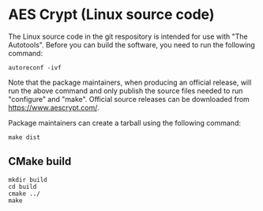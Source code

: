 # AES Crypt (Linux source code)

The Linux source code in the git respository is intended for use with
"The Autotools".  Before you can build the software, you need to run the
following command:

```
autoreconf -ivf 
```

Note that the package maintainers, when producing an official release,
will run the above command and only publish the source files needed
to run "configure" and "make".  Official source releases can be downloaded
from https://www.aescrypt.com/.

Package maintainers can create a tarball using the following command:

```
make dist 
```

## CMake build

    mkdir build
    cd build
    cmake ../
    make



